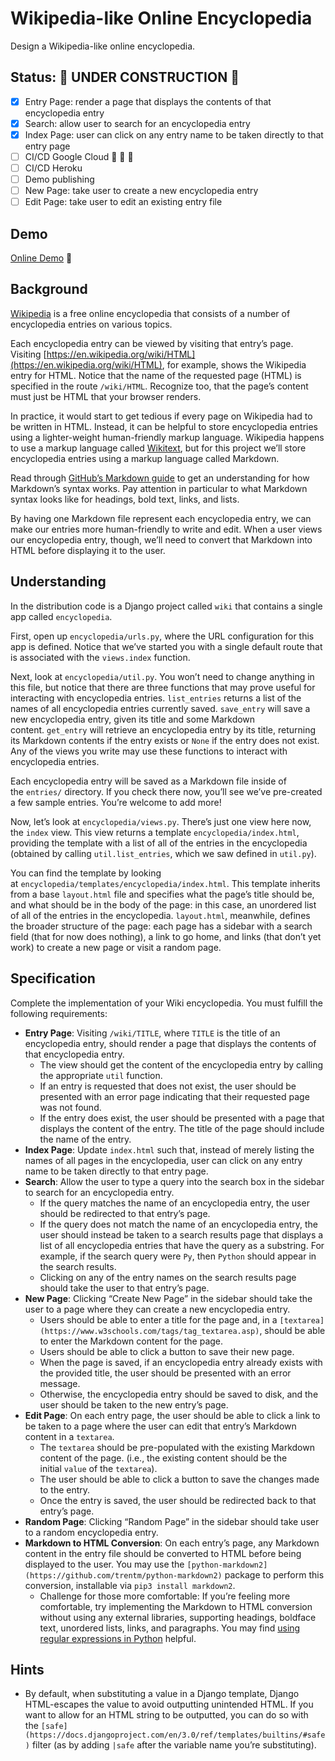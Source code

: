 # **Wikipedia-like Online Encyclopedia**

Design a Wikipedia-like online encyclopedia.

## **Status: :construction: UNDER CONSTRUCTION :construction:**

- [x] Entry Page: render a page that displays the contents of that encyclopedia entry
- [x] Search: allow user to search for an encyclopedia entry
- [x] Index Page: user can click on any entry name to be taken directly to that entry page
- [ ] CI/CD Google Cloud :construction: :construction_worker: :construction:
- [ ] CI/CD Heroku
- [ ] Demo publishing
- [ ] New Page: take user to create a new encyclopedia entry
- [ ] Edit Page: take user to edit an existing  entry file

## Demo

[Online Demo](#) :construction:

## **Background**

[Wikipedia](https://www.wikipedia.org/) is a free online encyclopedia that consists of a number of encyclopedia entries on various topics.

Each encyclopedia entry can be viewed by visiting that entry’s page. Visiting [https://en.wikipedia.org/wiki/HTML](https://en.wikipedia.org/wiki/HTML), for example, shows the Wikipedia entry for HTML. Notice that the name of the requested page (HTML) is specified in the route `/wiki/HTML`. Recognize too, that the page’s content must just be HTML that your browser renders.

In practice, it would start to get tedious if every page on Wikipedia had to be written in HTML. Instead, it can be helpful to store encyclopedia entries using a lighter-weight human-friendly markup language. Wikipedia happens to use a markup language called [Wikitext](https://en.wikipedia.org/wiki/Help:Wikitext), but for this project we’ll store encyclopedia entries using a markup language called Markdown.

Read through [GitHub’s Markdown guide](https://help.github.com/en/github/writing-on-github/basic-writing-and-formatting-syntax) to get an understanding for how Markdown’s syntax works. Pay attention in particular to what Markdown syntax looks like for headings, bold text, links, and lists.

By having one Markdown file represent each encyclopedia entry, we can make our entries more human-friendly to write and edit. When a user views our encyclopedia entry, though, we’ll need to convert that Markdown into HTML before displaying it to the user.

## **Understanding**

In the distribution code is a Django project called `wiki` that contains a single app called `encyclopedia`.

First, open up `encyclopedia/urls.py`, where the URL configuration for this app is defined. Notice that we’ve started you with a single default route that is associated with the `views.index` function.

Next, look at `encyclopedia/util.py`. You won’t need to change anything in this file, but notice that there are three functions that may prove useful for interacting with encyclopedia entries. `list_entries` returns a list of the names of all encyclopedia entries currently saved. `save_entry` will save a new encyclopedia entry, given its title and some Markdown content. `get_entry` will retrieve an encyclopedia entry by its title, returning its Markdown contents if the entry exists or `None` if the entry does not exist. Any of the views you write may use these functions to interact with encyclopedia entries.

Each encyclopedia entry will be saved as a Markdown file inside of the `entries/` directory. If you check there now, you’ll see we’ve pre-created a few sample entries. You’re welcome to add more!

Now, let’s look at `encyclopedia/views.py`. There’s just one view here now, the `index` view. This view returns a template `encyclopedia/index.html`, providing the template with a list of all of the entries in the encyclopedia (obtained by calling `util.list_entries`, which we saw defined in `util.py`).

You can find the template by looking at `encyclopedia/templates/encyclopedia/index.html`. This template inherits from a base `layout.html` file and specifies what the page’s title should be, and what should be in the body of the page: in this case, an unordered list of all of the entries in the encyclopedia. `layout.html`, meanwhile, defines the broader structure of the page: each page has a sidebar with a search field (that for now does nothing), a link to go home, and links (that don’t yet work) to create a new page or visit a random page.

## **Specification**

Complete the implementation of your Wiki encyclopedia. You must fulfill the following requirements:

- **Entry Page**: Visiting `/wiki/TITLE`, where `TITLE` is the title of an encyclopedia entry, should render a page that displays the contents of that encyclopedia entry.
    - The view should get the content of the encyclopedia entry by calling the appropriate `util` function.
    - If an entry is requested that does not exist, the user should be presented with an error page indicating that their requested page was not found.
    - If the entry does exist, the user should be presented with a page that displays the content of the entry. The title of the page should include the name of the entry.
- **Index Page**: Update `index.html` such that, instead of merely listing the names of all pages in the encyclopedia, user can click on any entry name to be taken directly to that entry page.
- **Search**: Allow the user to type a query into the search box in the sidebar to search for an encyclopedia entry.
    - If the query matches the name of an encyclopedia entry, the user should be redirected to that entry’s page.
    - If the query does not match the name of an encyclopedia entry, the user should instead be taken to a search results page that displays a list of all encyclopedia entries that have the query as a substring. For example, if the search query were `Py`, then `Python` should appear in the search results.
    - Clicking on any of the entry names on the search results page should take the user to that entry’s page.
- **New Page**: Clicking “Create New Page” in the sidebar should take the user to a page where they can create a new encyclopedia entry.
    - Users should be able to enter a title for the page and, in a `[textarea](https://www.w3schools.com/tags/tag_textarea.asp)`, should be able to enter the Markdown content for the page.
    - Users should be able to click a button to save their new page.
    - When the page is saved, if an encyclopedia entry already exists with the provided title, the user should be presented with an error message.
    - Otherwise, the encyclopedia entry should be saved to disk, and the user should be taken to the new entry’s page.
- **Edit Page**: On each entry page, the user should be able to click a link to be taken to a page where the user can edit that entry’s Markdown content in a `textarea`.
    - The `textarea` should be pre-populated with the existing Markdown content of the page. (i.e., the existing content should be the initial `value` of the `textarea`).
    - The user should be able to click a button to save the changes made to the entry.
    - Once the entry is saved, the user should be redirected back to that entry’s page.
- **Random Page**: Clicking “Random Page” in the sidebar should take user to a random encyclopedia entry.
- **Markdown to HTML Conversion**: On each entry’s page, any Markdown content in the entry file should be converted to HTML before being displayed to the user. You may use the `[python-markdown2](https://github.com/trentm/python-markdown2)` package to perform this conversion, installable via `pip3 install markdown2`.
    - Challenge for those more comfortable: If you’re feeling more comfortable, try implementing the Markdown to HTML conversion without using any external libraries, supporting headings, boldface text, unordered lists, links, and paragraphs. You may find [using regular expressions in Python](https://docs.python.org/3/howto/regex.html) helpful.

## **Hints**

- By default, when substituting a value in a Django template, Django HTML-escapes the value to avoid outputting unintended HTML. If you want to allow for an HTML string to be outputted, you can do so with the `[safe](https://docs.djangoproject.com/en/3.0/ref/templates/builtins/#safe)` filter (as by adding `|safe` after the variable name you’re substituting).